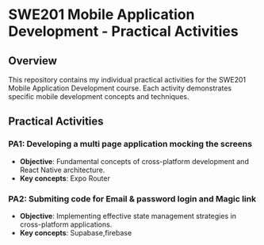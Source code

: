 # SWE201 Mobile Application Development - Practical Activities

## Overview
This repository contains my individual practical activities for the SWE201 Mobile Application Development course. Each activity demonstrates specific mobile development concepts and techniques.

## Practical Activities

### PA1: Developing a multi page application mocking the screens
- **Objective**: Fundamental concepts of cross-platform development and React Native architecture.
- **Key concepts**: Expo Router

### PA2: Submiting code for Email & password login and Magic link
- **Objective**: Implementing effective state management strategies in cross-platform applications.
- **Key concepts**: Supabase,firebase

